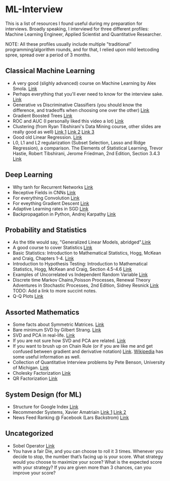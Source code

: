 # ML-Interview
This is a list of resources I found useful during my preparation for interviews. Broadly speaking, I interviewd for three different profiles: Machine Learning Engineer, Applied Scientist and Quantitative Researcher. 

NOTE: All these profiles usually include multiple "traditional" programming/algorithm rounds, and for that, I relied upon mild leetcoding spree, spread over a period of 3 months. 

## Classical Machine Learning

+ A very good (slighly advanced) course on Machine Learning by Alex Smola. [Link](http://alex.smola.org/teaching/cmu2013-10-701/stats.html) 
+ Perhaps everything that you'll ever need to know for the interview sake. [Link](http://alumni.media.mit.edu/~tpminka/statlearn/glossary/) 
+ Generative vs Discriminative Classifiers (you should know the difference, and tradeoffs when choosing one over the other) [Link](http://www.cs.cmu.edu/~tom/mlbook/NBayesLogReg.pdf)
+ Gradient Boosted Trees [Link](https://homes.cs.washington.edu/~tqchen/pdf/BoostedTree.pdf)
+ ROC and AUC (I personally liked this video a lot) [Link](https://www.youtube.com/watch?v=OAl6eAyP-yo&t=729s)
+ Clustering (from Ryan Tibshirani's Data Mining course, other slides are really good as well) [Link 1](https://www.stat.cmu.edu/~ryantibs/datamining/lectures/04-clus1.pdf) [Link 2](https://www.stat.cmu.edu/~ryantibs/datamining/lectures/05-clus2.pdf) [Link 3](https://www.stat.cmu.edu/~ryantibs/datamining/lectures/06-clus3.pdf)
+ Good old Linear Regression. [Link](https://www.cs.cmu.edu/~epxing/Class/10715/lectures/lecture2-LR.pdf)
+ L0, L1 and L2 regularization (Subset Selection, Lasso and Ridge Regression), a comparison. The Elements of
Statistical Learning, Trevor Hastie, Robert Tibshirani, Jerome Friedman, 2nd Edition, Section 3.4.3 [Link](https://web.stanford.edu/~hastie/ElemStatLearn/)

## Deep Learning
+ Why tanh for Recurrent Networks [Link](https://www.cs.cmu.edu/~bhiksha/courses/deeplearning/Fall.2015/slides/lec10.recurrent.pdf)
+ Receptive Fields in CNNs [Link](https://medium.com/mlreview/a-guide-to-receptive-field-arithmetic-for-convolutional-neural-networks-e0f514068807)
+ For everything Convolution [Link](https://arxiv.org/pdf/1603.07285.pdf) 
+ For eveything Gradient Descent [Link](https://ruder.io/optimizing-gradient-descent/)
+ Adaptive Learning rates in SGD [Link](https://www.cs.cornell.edu/courses/cs6787/2019fa/lectures/Lecture8.pdf)
+ Backpropagation in Python, Andrej Karpathy [Link](https://medium.com/@karpathy/yes-you-should-understand-backprop-e2f06eab496b)

## Probability and Statistics
+ As the title would say, "Generalized Linear Models, abridged".[Link](https://bwlewis.github.io/GLM/)
+ A good course to cover Statistics [Link](https://ocw.mit.edu/courses/mathematics/18-650-statistics-for-applications-fall-2016/lecture-slides/) 
+ Basic Statistics: Introduction to Mathematical Statistics, Hogg, McKean and Craig, Chapters 1-4. [Link](https://www.amazon.com/Introduction-Mathematical-Statistics-Robert-Hogg/dp/0321795431)
+ Introduction to Hypothesis Testing: Introduction to Mathematical Statistics, Hogg, McKean and Craig, Section 4.5-4.6 [Link](https://www.amazon.com/Introduction-Mathematical-Statistics-Robert-Hogg/dp/0321795431)
+ Examples of Uncorrelated vs Independent Random Variable [Link](https://www.stat.cmu.edu/~cshalizi/uADA/13/reminders/uncorrelated-vs-independent.pdf)
+ Discrete time Markov Chains,Poisson Processes, Renewal Theory Adventures in Stochastic Processes, 2nd Edition, Sidney Resnick [Link](http://do.unicyb.kiev.ua/iksan/lectures/Adventures.pdf) TODO: Add a link to more succint notes.
+ Q-Q Plots [Link](https://en.wikipedia.org/wiki/Q%E2%80%93Q_plot)

## Assorted Mathematics
+ Some facts about Symmetric Matrices. [Link](http://www.doc.ic.ac.uk/~ae/papers/lecture05.pdf)
+ Bare minimum SVD by Gilbert Strang. [Link](https://mitocw.ups.edu.ec/courses/mathematics/18-06sc-linear-algebra-fall-2011/positive-definite-matrices-and-applications/singular-value-decomposition/MIT18_06SCF11_Ses3.5sum.pdf)
+ SVD and PCA in real-life. [Link](https://jeremykun.com/2011/07/27/eigenfaces/)
+ If you are not sure how SVD and PCA are related. [Link](https://stats.stackexchange.com/questions/134282/relationship-between-svd-and-pca-how-to-use-svd-to-perform-pca)
+ If you want to brush up on Chain Rule (or if you are like me and get confused between gradient and derivative notation) [Link](http://www.met.reading.ac.uk/~ross/Documents/Chain.pdf).
 [Wikipedia](https://en.wikipedia.org/wiki/Gradient#Derivative) has some useful information as well.
+ Collection of Quantitative Interview problems by Pete Benson, University of Michigan. [Link](https://pbenson.github.io/docs/quantTechnicalQuestions/quantTechnicalQuestions.pdf)
+ Cholesky Factorization [Link](http://www.math.sjsu.edu/~foster/m143m/cholesky.pdf)
+ QR Factorization [Link](https://www.math.usm.edu/lambers/mat610/sum10/lecture9.pdf)

## System Design (for ML) 
+ Structure for Google Index [Link](http://infolab.stanford.edu/~backrub/google.html)
+ Recommender Systems, Xavier Amatriain [Link 1](https://www.youtube.com/watch?v=mRToFXlNBpQ)
[Link 2](https://www.youtube.com/watch?v=bLhq63ygoU8)
+ News Feed Ranking @ Facebook (Lars Backstrom) [Link](https://www.youtube.com/watch?v=Xpx5RYNTQvg)

## Uncategorized
+ Sobel Operator [Link](https://en.wikipedia.org/wiki/Sobel_operator)
+ You have a fair Die, and you can choose to roll it 3 times. Whenever you decide to stop, the number that’s facing up is your score. What strategy would you choose to maximize your score? What is the expected score with your strategy? If you are given more than 3 chances, can you improve your score?